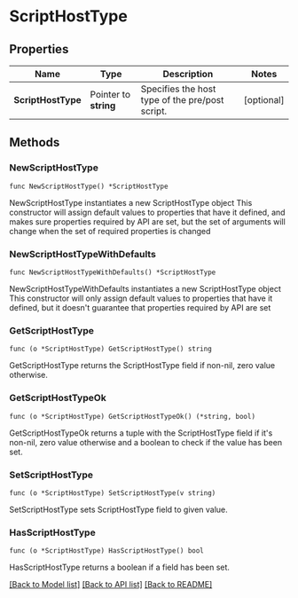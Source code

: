 # ScriptHostType

## Properties

Name | Type | Description | Notes
------------ | ------------- | ------------- | -------------
**ScriptHostType** | Pointer to **string** | Specifies the host type of the pre/post script. | [optional] 

## Methods

### NewScriptHostType

`func NewScriptHostType() *ScriptHostType`

NewScriptHostType instantiates a new ScriptHostType object
This constructor will assign default values to properties that have it defined,
and makes sure properties required by API are set, but the set of arguments
will change when the set of required properties is changed

### NewScriptHostTypeWithDefaults

`func NewScriptHostTypeWithDefaults() *ScriptHostType`

NewScriptHostTypeWithDefaults instantiates a new ScriptHostType object
This constructor will only assign default values to properties that have it defined,
but it doesn't guarantee that properties required by API are set

### GetScriptHostType

`func (o *ScriptHostType) GetScriptHostType() string`

GetScriptHostType returns the ScriptHostType field if non-nil, zero value otherwise.

### GetScriptHostTypeOk

`func (o *ScriptHostType) GetScriptHostTypeOk() (*string, bool)`

GetScriptHostTypeOk returns a tuple with the ScriptHostType field if it's non-nil, zero value otherwise
and a boolean to check if the value has been set.

### SetScriptHostType

`func (o *ScriptHostType) SetScriptHostType(v string)`

SetScriptHostType sets ScriptHostType field to given value.

### HasScriptHostType

`func (o *ScriptHostType) HasScriptHostType() bool`

HasScriptHostType returns a boolean if a field has been set.


[[Back to Model list]](../README.md#documentation-for-models) [[Back to API list]](../README.md#documentation-for-api-endpoints) [[Back to README]](../README.md)


